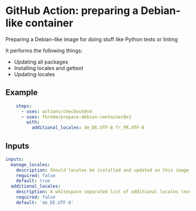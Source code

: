 # GitHub Action: preparing a Debian-like container

Preparing a Debian-like image for doing stuff like Python tests or linting

It performs the following things:
* Updating all packages
* Installing locales and gettext
* Updating locales

## Example

```yaml
    steps:
      - uses: actions/checkout@v4
      - uses: fbrehm/prepare-debian-container@v1
        with:
          additional_locales: de_DE.UTF-8 fr_FR.UTF-8
```

## Inputs

```yaml
inputs:
  manage_locales:
    description: Should locales be installed and updated on this image
    required: false
    default: true
  additional_locales:
    description: A whitespace separated list of additional locales (except en_US.UTF-8)
    required: false
    default: 'de_DE.UTF-8'
```



